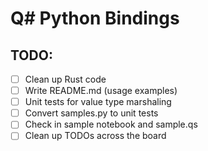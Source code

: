 # Q# Python Bindings

## TODO:
- [ ] Clean up Rust code
- [ ] Write README.md (usage examples)
- [ ] Unit tests for value type marshaling
- [ ] Convert samples.py to unit tests
- [ ] Check in sample notebook and sample.qs
- [ ] Clean up TODOs across the board
